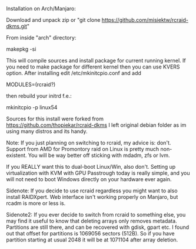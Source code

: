Installation on Arch/Manjaro:

Download and unpack zip or "git clone https://github.com/misiektw/rcraid-dkms.git"

From inside "arch" directory:

  makepkg -si
  
This will compile sources and install package for current running kernel. If you need 
to make package for different kernel then you can use KVERS option.
After installing edit /etc/mkinitcpio.conf and add
  
  MODULES=(rcraid?)

then rebuild your initrd f.e.:

  mkinitcpio -p linux54

Sources for this install were forked from https://github.com/thopiekar/rcraid-dkms
I left original debian folder as im using many distros and its handy.

Note: If you just planning on switching to rcraid, my advice is: don't. 
Support from AMD for Promontory raid on Linux is pretty much non-existent. 
You will be way better off sticking with mdadm, zfs or lvm. 

If you REALLY want this to dual-boot Linux/Win, also don't. Setting up virtualization 
with KVM with GPU Passtrough today is really simple, and you will not need to 
boot Windows directly on your hardware ever again.

Sidenote: If you decide to use rcraid regardless you might want to also install RAIDXpert. 
Web interface isn't working properly on Manjaro, but rcadm is more or less is.

Sidenote2: If you ever decide to switch from rcraid to something else, you may find it useful 
to know that deleting arrays only removes metadata. Partitions are still there, and can be
recovered with gdisk, gpart etc. I found out that offset for partitions is 1069056 sectors (512B).
So if you have partition starting at usual 2048 it will be at 1071104 after array deletion.
